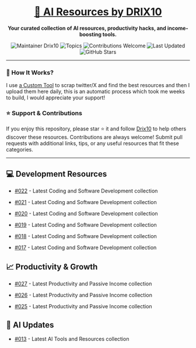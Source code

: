 <div align="center">
  <h1><a href="https://x.com/DRIX_10_" target="_blank">🚀 AI Resources by DRIX10</a></h1>
  <p><strong>Your curated collection of AI resources, productivity hacks, and income-boosting tools.</strong></p>
</div>

<div align="center">
  <img src="https://img.shields.io/badge/Maintainer-Drix10-blue" alt="Maintainer Drix10" />
  <img src="https://img.shields.io/badge/Topics-Productivity%2C%20AI%2C%20Tips%20and%20Tricks-red" alt="Topics" />
  <img src="https://img.shields.io/badge/Contributions-Welcome-brightgreen" alt="Contributions Welcome" />
  <img src="https://img.shields.io/github/last-commit/Drix10/ai-resources?style=flat-square&color=5D6D7E" alt="Last Updated" />
  <img src="https://img.shields.io/github/stars/Drix10/ai-resources?style=social" alt="GitHub Stars" />
</div>

---

### 🧵 How It Works?

I use [a Custom Tool](https://github.com/Drix10/Twitter-Gemini-GitHub-MVP) to scrap twitter/X and find the best resources and then I upload them here daily, this is an automatic process which took me weeks to build, I would appreciate your support!

### ⭐️ Support & Contributions

If you enjoy this repository, please star ⭐️ it and follow [Drix10](https://github.com/Drix10) to help others discover these resources. Contributions are always welcome! Submit pull requests with additional links, tips, or any useful resources that fit these categories.

---


## 💻 Development Resources
- [#022](https://github.com/Drix10/ai-resources/blob/main/Coding%20and%20Software%20Development/resources-022.md) - Latest Coding and Software Development collection

- [#021](https://github.com/Drix10/ai-resources/blob/main/Coding%20and%20Software%20Development/resources-021.md) - Latest Coding and Software Development collection

- [#020](https://github.com/Drix10/ai-resources/blob/main/Coding%20and%20Software%20Development/resources-020.md) - Latest Coding and Software Development collection

- [#019](https://github.com/Drix10/ai-resources/blob/main/Coding%20and%20Software%20Development/resources-019.md) - Latest Coding and Software Development collection

- [#018](https://github.com/Drix10/ai-resources/blob/main/Coding%20and%20Software%20Development/resources-018.md) - Latest Coding and Software Development collection

- [#017](https://github.com/Drix10/ai-resources/blob/main/Coding%20and%20Software%20Development/resources-017.md) - Latest Coding and Software Development collection

## 📈 Productivity & Growth
- [#027](https://github.com/Drix10/ai-resources/blob/main/Productivity%20and%20Passive%20Income/resources-027.md) - Latest Productivity and Passive Income collection

- [#026](https://github.com/Drix10/ai-resources/blob/main/Productivity%20and%20Passive%20Income/resources-026.md) - Latest Productivity and Passive Income collection

- [#025](https://github.com/Drix10/ai-resources/blob/main/Productivity%20and%20Passive%20Income/resources-025.md) - Latest Productivity and Passive Income collection

## 🤖 AI Updates
- [#013](https://github.com/Drix10/ai-resources/blob/main/AI%20Tools%20and%20Resources/resources-013.md) - Latest AI Tools and Resources collection